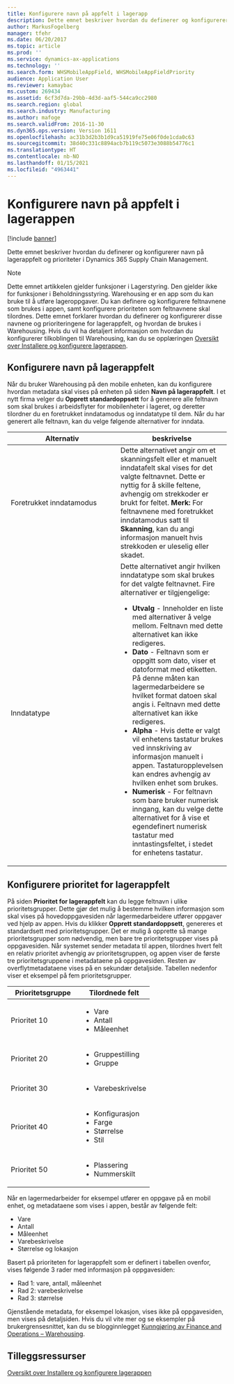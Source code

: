 ```yaml
---
title: Konfigurere navn på appfelt i lagerapp
description: Dette emnet beskriver hvordan du definerer og konfigurerer navn på lagerappfelt og prioriteter i Dynamics 365 Supply Chain Management.
author: MarkusFogelberg
manager: tfehr
ms.date: 06/20/2017
ms.topic: article
ms.prod: ''
ms.service: dynamics-ax-applications
ms.technology: ''
ms.search.form: WHSMobileAppField, WHSMobileAppFieldPriority
audience: Application User
ms.reviewer: kamaybac
ms.custom: 269434
ms.assetid: 6cf3d7da-29bb-4d3d-aaf5-544ca9cc2980
ms.search.region: global
ms.search.industry: Manufacturing
ms.author: mafoge
ms.search.validFrom: 2016-11-30
ms.dyn365.ops.version: Version 1611
ms.openlocfilehash: ac31b3d2b3b1d9ca51919fe75e06f0de1cda0c63
ms.sourcegitcommit: 38d40c331c8894acb7b119c5073e3088b54776c1
ms.translationtype: HT
ms.contentlocale: nb-NO
ms.lasthandoff: 01/15/2021
ms.locfileid: "4963441"
---
```

# <a name="configure-app-field-names-in-the-warehouse-app"></a>Konfigurere navn på appfelt i lagerappen

[!include [banner](../includes/banner.md)]

Dette emnet beskriver hvordan du definerer og konfigurerer navn på lagerappfelt og prioriteter i Dynamics 365 Supply Chain Management. 

> [!NOTE]
> Dette emnet artikkelen gjelder funksjoner i Lagerstyring. Den gjelder ikke for funksjoner i Beholdningsstyring. Warehousing er en app som du kan bruke til å utføre lageroppgaver. Du kan definere og konfigurere feltnavnene som brukes i appen, samt konfigurere prioriteten som feltnavnene skal tilordnes. Dette emnet forklarer hvordan du definerer og konfigurerer disse navnene og prioriteringene for lagerappfelt, og hvordan de brukes i Warehousing. Hvis du vil ha detaljert informasjon om hvordan du konfigurerer tilkoblingen til Warehousing, kan du se opplæringen [Oversikt over Installere og konfigurere lagerappen](install-configure-warehousing-app.md).

## <a name="configure-warehouse-app-field-names"></a>Konfigurere navn på lagerappfelt

Når du bruker Warehousing på den mobile enheten, kan du konfigurere hvordan metadata skal vises på enheten på siden **Navn på lagerappfelt**. I et nytt firma velger du **Opprett standardoppsett** for å generere alle feltnavn som skal brukes i arbeidsflyter for mobilenheter i lageret, og deretter tilordner du en foretrukket inndatamodus og inndatatype til dem. Når du har generert alle feltnavn, kan du velge følgende alternativer for inndata.

<table>
<colgroup>
<col width="50%" />
<col width="50%" />
</colgroup>
<thead>
<tr class="header">
<th>Alternativ</th>
<th>beskrivelse</th>
</tr>
</thead>
<tbody>
<tr class="odd">
<td>Foretrukket inndatamodus</td>
<td>Dette alternativet angir om et skanningsfelt eller et manuelt inndatafelt skal vises for det valgte feltnavnet. Dette er nyttig for å skille feltene, avhengig om strekkoder er brukt for feltet. <strong>Merk:</strong> For feltnavnene med foretrukket inndatamodus satt til <strong>Skanning</strong>, kan du angi informasjon manuelt hvis strekkoden er uleselig eller skadet.</td>
</tr>
<tr class="even">
<td>Inndatatype</td>
<td>Dette alternativet angir hvilken inndatatype som skal brukes for det valgte feltnavnet. Fire alternativer er tilgjengelige:
<ul>
<li><strong>Utvalg</strong> - Inneholder en liste med alternativer å velge mellom. Feltnavn med dette alternativet kan ikke redigeres.</li>
<li><strong>Dato</strong> - Feltnavn som er oppgitt som dato, viser et datoformat med etiketten. På denne måten kan lagermedarbeidere se hvilket format datoen skal angis i. Feltnavn med dette alternativet kan ikke redigeres.</li>
<li><strong>Alpha</strong> - Hvis dette er valgt vil enhetens tastatur brukes ved innskriving av informasjon manuelt i appen. Tastaturopplevelsen kan endres avhengig av hvilken enhet som brukes.</li>
<li><strong>Numerisk</strong> - For feltnavn som bare bruker numerisk inngang, kan du velge dette alternativet for å vise et egendefinert numerisk tastatur med inntastingsfeltet, i stedet for enhetens tastatur.</li>
</ul></td>
</tr>
</tbody>
</table>

## <a name="configure-warehouse-app-field-priority"></a>Konfigurere prioritet for lagerappfelt

På siden **Prioritet for lagerappfelt** kan du legge feltnavn i ulike prioritetsgrupper. Dette gjør det mulig å bestemme hvilken informasjon som skal vises på hovedoppgavesiden når lagermedarbeidere utfører oppgaver ved hjelp av appen. Hvis du klikker **Opprett standardoppsett**, genereres et standardsett med prioritetsgrupper. Det er mulig å opprette så mange prioritetsgrupper som nødvendig, men bare tre prioritetsgrupper vises på oppgavesiden. Når systemet sender metadata til appen, tilordnes hvert felt en relativ prioritet avhengig av prioritetsgruppen, og appen viser de første tre prioritetsgruppene i metadataene på oppgavesiden. Resten av overflytmetadataene vises på en sekundær detaljside. Tabellen nedenfor viser et eksempel på fem prioritetsgrupper.

<table>
<colgroup>
<col width="50%" />
<col width="50%" />
</colgroup>
<thead>
<tr class="header">
<th>Prioritetsgruppe</th>
<th>Tilordnede felt</th>
</tr>
</thead>
<tbody>
<tr class="odd">
<td> Prioritet 10</td>
<td><ul>
<li>Vare</li>
<li>Antall</li>
<li>Måleenhet</li>
</ul></td>
</tr>
<tr class="even">
<td> Prioritet 20</td>
<td><ul>
<li>Gruppestilling</li>
<li>Gruppe</li>
</ul></td>
</tr>
<tr class="odd">
<td> Prioritet 30</td>
<td><ul>
<li>Varebeskrivelse</li>
</ul></td>
</tr>
<tr class="even">
<td> Prioritet 40</td>
<td><ul>
<li>Konfigurasjon</li>
<li>Farge</li>
<li>Størrelse</li>
<li>Stil</li>
</ul></td>
</tr>
<tr class="odd">
<td> Prioritet 50</td>
<td><ul>
<li>Plassering</li>
<li>Nummerskilt</li>
</ul></td>
</tr>
</tbody>
</table>

Når en lagermedarbeider for eksempel utfører en oppgave på en mobil enhet, og metadataene som vises i appen, består av følgende felt:

-   Vare
-   Antall
-   Måleenhet
-   Varebeskrivelse
-   Størrelse og lokasjon

Basert på prioriteten for lagerappfelt som er definert i tabellen ovenfor, vises følgende 3 rader med informasjon på oppgavesiden:

-   Rad 1: vare, antall, måleenhet
-   Rad 2: varebeskrivelse
-   Rad 3: størrelse

Gjenstående metadata, for eksempel lokasjon, vises ikke på oppgavesiden, men vises på detaljsiden. Hvis du vil vite mer og se eksempler på brukergrensesnittet, kan du se blogginnlegget [Kunngjøring av Finance and Operations – Warehousing](https://blogs.msdn.microsoft.com/dynamicsaxscm/2017/01/20/announcing-dynamics-365-for-operations-warehousing/).

<a name="additional-resources"></a>Tilleggsressurser
--------

[Oversikt over Installere og konfigurere lagerappen](install-configure-warehousing-app.md)
